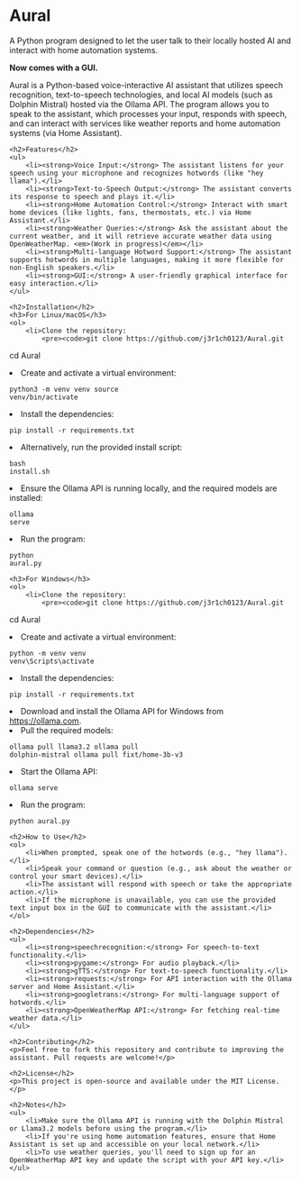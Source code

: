 <!DOCTYPE html>
<html lang="en">
<head>
    <meta charset="UTF-8">
    <meta name="viewport" content="width=device-width, initial-scale=1.0">
</head>
<body>
    <h1>Aural</h1>
    <p>A Python program designed to let the user talk to their locally hosted AI and interact with home automation systems.</p>
    <p><strong>Now comes with a GUI.</strong></p>
    <p>Aural is a Python-based voice-interactive AI assistant that utilizes speech recognition, text-to-speech technologies, and local AI models (such as Dolphin Mistral) hosted via the Ollama API. The program allows you to speak to the assistant, which processes your input, responds with speech, and can interact with services like weather reports and home automation systems (via Home Assistant).</p>

    <h2>Features</h2>
    <ul>
        <li><strong>Voice Input:</strong> The assistant listens for your speech using your microphone and recognizes hotwords (like "hey llama").</li>
        <li><strong>Text-to-Speech Output:</strong> The assistant converts its response to speech and plays it.</li>
        <li><strong>Home Automation Control:</strong> Interact with smart home devices (like lights, fans, thermostats, etc.) via Home Assistant.</li>
        <li><strong>Weather Queries:</strong> Ask the assistant about the current weather, and it will retrieve accurate weather data using OpenWeatherMap. <em>(Work in progress)</em></li>
        <li><strong>Multi-language Hotword Support:</strong> The assistant supports hotwords in multiple languages, making it more flexible for non-English speakers.</li>
        <li><strong>GUI:</strong> A user-friendly graphical interface for easy interaction.</li>
    </ul>

    <h2>Installation</h2>
    <h3>For Linux/macOS</h3>
    <ol>
        <li>Clone the repository:
            <pre><code>git clone https://github.com/j3r1ch0123/Aural.git
cd Aural</code></pre>
        </li>
        <li>Create and activate a virtual environment:
            <pre><code>python3 -m venv venv
source venv/bin/activate</code></pre>
        </li>
        <li>Install the dependencies:
            <pre><code>pip install -r requirements.txt</code></pre>
        </li>
        <li>Alternatively, run the provided install script:
            <pre><code>bash install.sh</code></pre>
        </li>
        <li>Ensure the Ollama API is running locally, and the required models are installed:
            <pre><code>ollama serve</code></pre>
        </li>
        <li>Run the program:
            <pre><code>python aural.py</code></pre>
        </li>
    </ol>

    <h3>For Windows</h3>
    <ol>
        <li>Clone the repository:
            <pre><code>git clone https://github.com/j3r1ch0123/Aural.git
cd Aural</code></pre>
        </li>
        <li>Create and activate a virtual environment:
            <pre><code>python -m venv venv
venv\Scripts\activate</code></pre>
        </li>
        <li>Install the dependencies:
            <pre><code>pip install -r requirements.txt</code></pre>
        </li>
        <li>Download and install the Ollama API for Windows from <a href="https://ollama.com" target="_blank">https://ollama.com</a>.</li>
        <li>Pull the required models:
            <pre><code>ollama pull llama3.2
ollama pull dolphin-mistral
ollama pull fixt/home-3b-v3</code></pre>
        </li>
        <li>Start the Ollama API:
            <pre><code>ollama serve</code></pre>
        </li>
        <li>Run the program:
            <pre><code>python aural.py</code></pre>
        </li>
    </ol>

    <h2>How to Use</h2>
    <ol>
        <li>When prompted, speak one of the hotwords (e.g., "hey llama").</li>
        <li>Speak your command or question (e.g., ask about the weather or control your smart devices).</li>
        <li>The assistant will respond with speech or take the appropriate action.</li>
        <li>If the microphone is unavailable, you can use the provided text input box in the GUI to communicate with the assistant.</li>
    </ol>

    <h2>Dependencies</h2>
    <ul>
        <li><strong>speechrecognition:</strong> For speech-to-text functionality.</li>
        <li><strong>pygame:</strong> For audio playback.</li>
        <li><strong>gTTS:</strong> For text-to-speech functionality.</li>
        <li><strong>requests:</strong> For API interaction with the Ollama server and Home Assistant.</li>
        <li><strong>googletrans:</strong> For multi-language support of hotwords.</li>
        <li><strong>OpenWeatherMap API:</strong> For fetching real-time weather data.</li>
    </ul>

    <h2>Contributing</h2>
    <p>Feel free to fork this repository and contribute to improving the assistant. Pull requests are welcome!</p>

    <h2>License</h2>
    <p>This project is open-source and available under the MIT License.</p>

    <h2>Notes</h2>
    <ul>
        <li>Make sure the Ollama API is running with the Dolphin Mistral or Llama3.2 models before using the program.</li>
        <li>If you're using home automation features, ensure that Home Assistant is set up and accessible on your local network.</li>
        <li>To use weather queries, you'll need to sign up for an OpenWeatherMap API key and update the script with your API key.</li>
    </ul>
</body>
</html>

